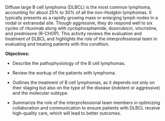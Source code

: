Diffuse large B cell lymphoma (DLBCL) is the most common lymphoma, accounting for about 25% to 30% of all the non-Hodgkin lymphomas. It typically presents as a rapidly growing mass or enlarging lymph nodes in a nodal or extranodal site. Though aggressive, they do respond well to six cycles of rituximab along with cyclophosphamide, doxorubicin, vincristine, and prednisone (R-CHOP). This activity reviews the evaluation and treatment of DLBCL and highlights the role of the interprofessional team in evaluating and treating patients with this condition.

**Objectives:**
- Describe the pathophysiology of the B cell lymphomas.
- Review the workup of the patients with lymphoma.
- Outlines the treatment of B cell lymphomas, as it depends not only on their staging but also on the type of the disease (indolent or aggressive) and the molecular subtype. 

- Summarize the role of the interprofessional team members in optimizing collaboration and communication to ensure patients with DLBCL receive high-quality care, which will lead to better outcomes.